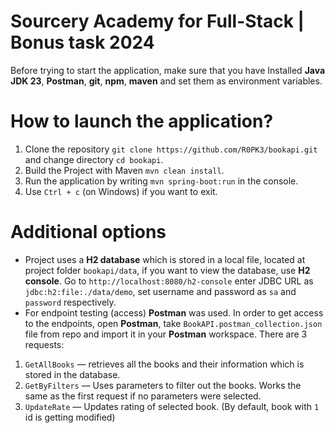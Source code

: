 # Sourcery Academy for Full-Stack | Bonus task 2024
Before trying to start the application, make sure that you have Installed **Java JDK 23**, **Postman**, **git**, **npm**, **maven** and set them as environment variables.
# How to launch the application?
1) Clone the repository `git clone https://github.com/R0PK3/bookapi.git` and change directory `cd bookapi`.
2) Build the Project with Maven `mvn clean install`.
3) Run the application by writing `mvn spring-boot:run` in the console.
4) Use `Ctrl + c` (on Windows) if you want to exit.
# Additional options
- Project uses a **H2 database** which is stored in a local file, located at project folder `bookapi/data`, if you want to view the database, use **H2 console**. Go to `http://localhost:8080/h2-console` enter JDBC URL as `jdbc:h2:file:./data/demo`, set username and password as `sa` and `password` respectively.
- For endpoint testing (access) **Postman** was used. In order to get access to the endpoints, open **Postman**, take `BookAPI.postman_collection.json` file from repo and import it in your **Postman** workspace. There are 3 requests:
1. `GetAllBooks` — retrieves all the books and their information which is stored in the database.
2. `GetByFilters` — Uses parameters to filter out the books. Works the same as the first request if no parameters were selected.
3. `UpdateRate` — Updates rating of selected book. (By default, book with `1` id is getting modified)


